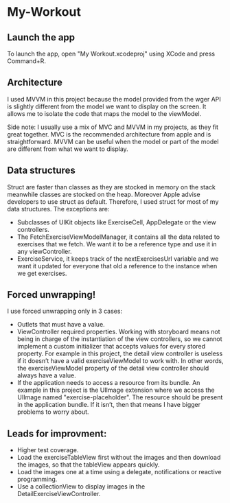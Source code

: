 # My-Workout
## Launch the app
To launch the app, open "My Workout.xcodeproj" using XCode and press Command+R.

## Architecture
I used MVVM in this project because the model provided from the wger API is slightly different from the model we want to display on the screen.
It allows me to isolate the code that maps the model to the viewModel.

Side note: I usually use a mix of MVC and MVVM in my projects, as they fit great together. MVC is the recommended architecture from apple and is straightforward. MVVM can be useful when the model or part of the model are different from what we want to display.

## Data structures
Struct are faster than classes as they are stocked in memory on the stack meanwhile classes are stocked on the heap. Moreover Apple advise developers to use struct as default. Therefore, I used struct for most of my data structures. The exceptions are:
- Subclasses of UIKit objects like ExerciseCell, AppDelegate or the view controllers.
- The FetchExerciseViewModelManager, it contains all the data related to exercises that we fetch. We want it to be a reference type and use it in any viewController.
- ExerciseService, it keeps track of the nextExercisesUrl variable and we want it updated for everyone that old a reference to the instance when we get exercises.

## Forced unwrapping!
I use forced unwrapping only in 3 cases:
- Outlets that must have a value.
- ViewController required properties. Working with storyboard means not being in charge of the instantiation of the view controllers, so we cannot implement a custom initializer that accepts values for every stored property. For example in this project, the detail view controller is useless if it doesn’t have a valid exerciseViewModel to work with. In other words, the exerciseViewModel property of the detail view controller should always have a value.
- If the application needs to access a resource from its bundle. An example in this project is the UIImage extension where we access the UIImage named "exercise-placeholder". The resource should be present in the application bundle. If it isn’t, then that means I have bigger problems to worry about.

## Leads for improvment:
- Higher test coverage.
- Load the exerciseTableView first without the images and then download the images, so that the tableView appears quickly.
- Load the images one at a time using a delegate, notifications or reactive programming.
- Use a collectionView to display images in the DetailExerciseViewController.
